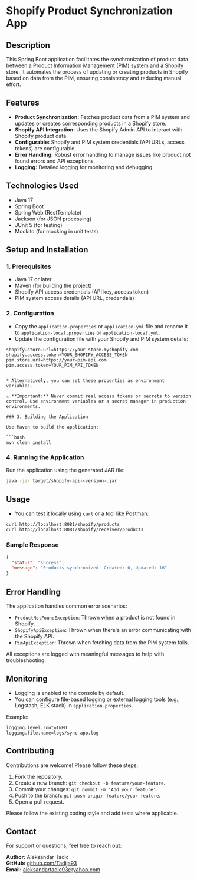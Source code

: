 # Shopify Product Synchronization App

## Description

This Spring Boot application facilitates the synchronization of product data between a Product Information Management (PIM) system and a Shopify store. It automates the process of updating or creating products in Shopify based on data from the PIM, ensuring consistency and reducing manual effort.

## Features

* **Product Synchronization:** Fetches product data from a PIM system and updates or creates corresponding products in a Shopify store.
* **Shopify API Integration:** Uses the Shopify Admin API to interact with Shopify product data.
* **Configurable:** Shopify and PIM system credentials (API URLs, access tokens) are configurable.
* **Error Handling:** Robust error handling to manage issues like product not found errors and API exceptions.
* **Logging:** Detailed logging for monitoring and debugging.

## Technologies Used

* Java 17
* Spring Boot
* Spring Web (RestTemplate)
* Jackson (for JSON processing)
* JUnit 5 (for testing)
* Mockito (for mocking in unit tests)

## Setup and Installation

### 1. Prerequisites

* Java 17 or later
* Maven (for building the project)
* Shopify API access credentials (API key, access token)
* PIM system access details (API URL, credentials)

### 2. Configuration

* Copy the `application.properties` or `application.yml` file and rename it to `application-local.properties` or `application-local.yml`.
* Update the configuration file with your Shopify and PIM system details:

```properties
shopify.store.url=https://your-store.myshopify.com
shopify.access.token=YOUR_SHOPIFY_ACCESS_TOKEN
pim.store.url=https://your-pim-api.com
pim.access.token=YOUR_PIM_API_TOKEN


* Alternatively, you can set these properties as environment variables.

⚠️ **Important:** Never commit real access tokens or secrets to version control. Use environment variables or a secret manager in production environments.

### 3. Building the Application

Use Maven to build the application:

```bash
mvn clean install
```

### 4. Running the Application

Run the application using the generated JAR file:

```bash
java -jar target/shopify-api-<version>.jar
```

## Usage

* You can test it locally using `curl` or a tool like Postman:

```bash
curl http://localhost:8081/shopify/products
curl http://localhost:8081/shopify/receiver/products
```

### Sample Response

```json
{
  "status": "success",
  "message": "Products synchronized. Created: 0, Updated: 16"
}
```

## Error Handling

The application handles common error scenarios:

* `ProductNotFoundException`: Thrown when a product is not found in Shopify.
* `ShopifyApiException`: Thrown when there's an error communicating with the Shopify API.
* `PimApiException`: Thrown when fetching data from the PIM system fails.

All exceptions are logged with meaningful messages to help with troubleshooting.

## Monitoring

* Logging is enabled to the console by default.
* You can configure file-based logging or external logging tools (e.g., Logstash, ELK stack) in `application.properties`.

Example:

```properties
logging.level.root=INFO
logging.file.name=logs/sync-app.log
```

## Contributing

Contributions are welcome! Please follow these steps:

1. Fork the repository.
2. Create a new branch: `git checkout -b feature/your-feature`.
3. Commit your changes: `git commit -m 'Add your feature'`.
4. Push to the branch: `git push origin feature/your-feature`.
5. Open a pull request.

Please follow the existing coding style and add tests where applicable.

## Contact

For support or questions, feel free to reach out:

**Author:** Aleksandar Tadic  
**GitHub:** [github.com/Tadija93](https://github.com/Tadija93)  
**Email:** aleksandartadic93@yahoo.com
